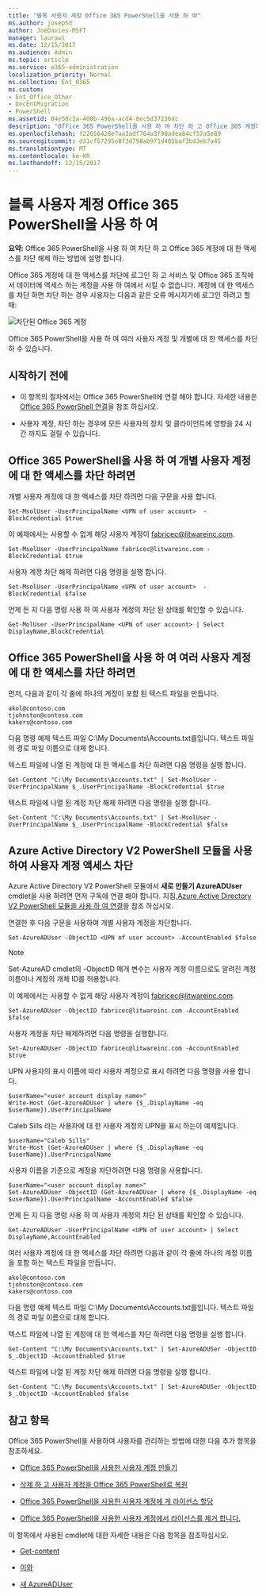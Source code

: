 ```yaml
---
title: "블록 사용자 계정 Office 365 PowerShell을 사용 하 여"
ms.author: josephd
author: JoeDavies-MSFT
manager: laurawi
ms.date: 12/15/2017
ms.audience: Admin
ms.topic: article
ms.service: o365-administration
localization_priority: Normal
ms.collection: Ent_O365
ms.custom:
- Ent_Office_Other
- DecEntMigration
- PowerShell
ms.assetid: 04e58c2a-400b-496a-acd4-8ec5d37236dc
description: "Office 365 PowerShell을 사용 하 여 차단 하 고 Office 365 계정에 대 한 액세스를 차단 해제 하는 방법에 설명 합니다."
ms.openlocfilehash: f22656426e7aa3adf764a3f90adea84cf57a5e89
ms.sourcegitcommit: d31cf57295e8f3d798ab971d405baf3bd3eb7a45
ms.translationtype: MT
ms.contentlocale: ko-KR
ms.lasthandoff: 12/15/2017
---
```

# <a name="block-user-accounts-with-office-365-powershell"></a>블록 사용자 계정 Office 365 PowerShell을 사용 하 여

**요약:**  Office 365 PowerShell을 사용 하 여 차단 하 고 Office 365 계정에 대 한 액세스를 차단 해제 하는 방법에 설명 합니다.
  
Office 365 계정에 대 한 액세스를 차단에 로그인 하 고 서비스 및 Office 365 조직에서 데이터에 액세스 하는 계정을 사용 하 여에서 시킬 수 없습니다. 계정에 대 한 액세스를 차단 하면 차단 하는 경우 사용자는 다음과 같은 오류 메시지가에 로그인 하려고 할 때:
  
![차단된 Office 365 계정](images/o365_powershell_account_blocked.png)
  
Office 365 PowerShell을 사용 하 여 여러 사용자 계정 및 개별에 대 한 액세스를 차단 하 수 있습니다.
  
## <a name="before-you-begin"></a>시작하기 전에

- 이 항목의 절차에서는 Office 365 PowerShell에 연결 해야 합니다. 자세한 내용은 [Office 365 PowerShell 연결](connect-to-office-365-powershell.md)을 참조 하십시오.
    
- 사용자 계정, 차단 하는 경우에 모든 사용자의 장치 및 클라이언트에 영향을 24 시간 까지도 걸릴 수 있습니다.
    
## <a name="use-office-365-powershell-to-block-access-to-individual-user-accounts"></a>Office 365 PowerShell을 사용 하 여 개별 사용자 계정에 대 한 액세스를 차단 하려면

개별 사용자 계정에 대 한 액세스를 차단 하려면 다음 구문을 사용 합니다.
  
```
Set-MsolUser -UserPrincipalName <UPN of user account>  -BlockCredential $true
```

이 예제에서는 사용할 수 없게 해당 사용자 계정이 fabricec@litwareinc.com.
  
```
Set-MsolUser -UserPrincipalName fabricec@litwareinc.com -BlockCredential $true
```

사용자 계정 차단 해제 하려면 다음 명령을 실행 합니다.
  
```
Set-MsolUser -UserPrincipalName <UPN of user account>  -BlockCredential $false
```

언제 든 지 다음 명령 사용 하 여 사용자 계정의 차단 된 상태를 확인할 수 있습니다.
  
```
Get-MolUser -UserPrincipalName <UPN of user account> | Select DisplayName,BlockCredential
```

## <a name="use-office-365-powershell-to-block-access-to-multiple-user-accounts"></a>Office 365 PowerShell을 사용 하 여 여러 사용자 계정에 대 한 액세스를 차단 하려면

먼저, 다음과 같이 각 줄에 하나의 계정이 포함 된 텍스트 파일을 만듭니다.
    
  ```
akol@contoso.com
tjohnston@contoso.com
kakers@contoso.com
  ```
다음 명령 예제 텍스트 파일 C:\My Documents\Accounts.txt를입니다. 텍스트 파일의 경로 파일 이름으로 대체 합니다.
    
텍스트 파일에 나열 된 계정에 대 한 액세스를 차단 하려면 다음 명령을 실행 합니다.
    
  ```
  Get-Content "C:\My Documents\Accounts.txt" | Set-MsolUser -UserPrincipalName $_.UserPrincipalName -BlockCredential $true
  ```
텍스트 파일에 나열 된 계정 차단 해제 하려면 다음 명령을 실행 합니다.
    
  ```
  Get-Content "C:\My Documents\Accounts.txt" | Set-MsolUser -UserPrincipalName $_.UserPrincipalName -BlockCredential $false
  ```

## <a name="use-the-azure-active-directory-v2-powershell-module-to-block-access-to-user-accounts"></a>Azure Active Directory V2 PowerShell 모듈을 사용하여 사용자 계정 액세스 차단

Azure Active Directory V2 PowerShell 모듈에서 **새로 만들기 AzureADUser** cmdlet을 사용 하려면 먼저 구독에 연결 해야 합니다. 지침,[Azure Active Directory V2 PowerShell 모듈을 사용 하 여 연결](https://go.microsoft.com/fwlink/?linkid=842218)을 참조 하십시오.
  
연결한 후 다음 구문을 사용하여 개별 사용자 계정을 차단합니다.
  
```
Set-AzureADUser -ObjectID <UPN of user account> -AccountEnabled $false
```

> [!NOTE]
> Set-AzureAD cmdlet의 -ObjectID 매개 변수는 사용자 계정 이름으로도 알려진 계정 이름이나 계정의 개체 ID를 허용합니다. 
  
이 예제에서는 사용할 수 없게 해당 사용자 계정이 fabricec@litwareinc.com.
  
```
Set-AzureADUser -ObjectID fabricec@litwareinc.com -AccountEnabled $false
```

사용자 계정을 차단 해제하려면 다음 명령을 실행합니다.
  
```
Set-AzureADUser -ObjectID fabricec@litwareinc.com -AccountEnabled $true
```

UPN 사용자의 표시 이름에 따라 사용자 계정으로 표시 하려면 다음 명령을 사용 합니다.
  
```
$userName="<user account display name>"
Write-Host (Get-AzureADUser | where {$_.DisplayName -eq $userName}).UserPrincipalName

```

Caleb Sills 라는 사용자에 대 한 사용자 계정의 UPN을 표시 하는이 예제입니다.
  
```
$userName="Caleb Sills"
Write-Host (Get-AzureADUser | where {$_.DisplayName -eq $userName}).UserPrincipalName
```

사용자 이름을 기준으로 계정을 차단하려면 다음 명령을 사용합니다.
  
```
$userName="<user account display name>"
Set-AzureADUser -ObjectID (Get-AzureADUser | where {$_.DisplayName -eq $userName}).UserPrincipalName -AccountEnabled $false

```

언제 든 지 다음 명령 사용 하 여 사용자 계정의 차단 된 상태를 확인할 수 있습니다.
  
```
Get-AzureADUser -UserPrincipalName <UPN of user account> | Select DisplayName,AccountEnabled
```

여러 사용자 계정에 대 한 액세스를 차단 하려면 다음과 같이 각 줄에 하나의 계정 이름을 포함 하는 텍스트 파일을 만듭니다.
    
  ```
akol@contoso.com
tjohnston@contoso.com
kakers@contoso.com
  ```

다음 명령 예제 텍스트 파일 C:\My Documents\Accounts.txt를입니다. 텍스트 파일의 경로 파일 이름으로 대체 합니다.
    
텍스트 파일에 나열 된 계정에 대 한 액세스를 차단 하려면 다음 명령을 실행 합니다.
    
```
Get-Content "C:\My Documents\Accounts.txt" | Set-AzureADUSer -ObjectID $_.ObjectID -AccountEnabled $true
```

텍스트 파일에 나열 된 계정 차단 해제 하려면 다음 명령을 실행 합니다.
    
```
Get-Content "C:\My Documents\Accounts.txt" | Set-AzureADUSer -ObjectID $_.ObjectID -AccountEnabled $false
```

## <a name="see-also"></a>참고 항목
<a name="SeeAlso"> </a>

Office 365 PowerShell을 사용하여 사용자를 관리하는 방법에 대한 다음 추가 항목을 참조하세요.
  
- [Office 365 PowerShell을 사용한 사용자 계정 만들기](create-user-accounts-with-office-365-powershell.md)
    
- [삭제 하 고 사용자 계정을 Office 365 PowerShell로 복원](delete-and-restore-user-accounts-with-office-365-powershell.md)
    
- [Office 365 PowerShell을 사용한 사용자 계정에 게 라이선스 할당](assign-licenses-to-user-accounts-with-office-365-powershell.md)
    
- [Office 365 PowerShell을 사용한 사용자 계정에서 라이선스를 제거 합니다.](remove-licenses-from-user-accounts-with-office-365-powershell.md)
    
이 항목에서 사용된 cmdlet에 대한 자세한 내용은 다음 항목을 참조하십시오.
  
- [Get-content](https://go.microsoft.com/fwlink/p/?LinkId=113310)
    
- [이와](https://go.microsoft.com/fwlink/p/?LinkId=691644)
    
- [새 AzureADUser](https://docs.microsoft.com/powershell/module/azuread/new-azureaduser?view=azureadps-2.0)
    

